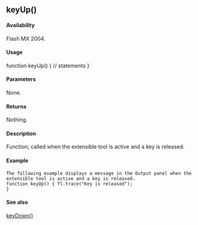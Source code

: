 ## keyUp()

#### Availability

Flash MX 2004.

#### Usage

function keyUp() {
// statements
}

#### Parameters

None.

#### Returns

Nothing.

#### Description

Function; called when the extensible tool is active and a key is released.

#### Example

```
The following example displays a message in the Output panel when the extensible tool is active and a key is released.
function keyUp() { fl.trace("Key is released");
}

```
#### See also

[keyDown()](#_bookmark21)
